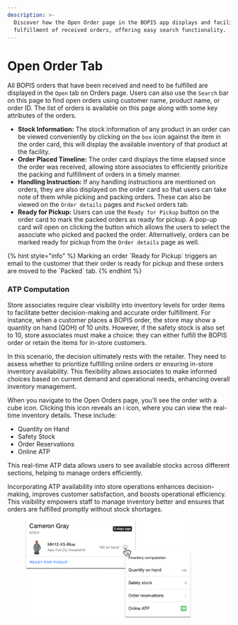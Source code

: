 ```yaml
---
description: >-
  Discover how the Open Order page in the BOPIS app displays and facilitates the
  fulfillment of received orders, offering easy search functionality.
---
```


# Open Order Tab

All BOPIS orders that have been received and need to be fulfilled are displayed in the `Open` tab on Orders page. Users can also use the `Search` bar on this page to find open orders using customer name, product name, or order ID. The list of orders is available on this page along with some key attributes of the orders.

* **Stock Information:** The stock information of any product in an order can be viewed conveniently by clicking on the `box` icon against the item in the order card, this will display the available inventory of that product at the facility.
* **Order Placed Timeline:** The order card displays the time elapsed since the order was received, allowing store associates to efficiently prioritize the packing and fulfillment of orders in a timely manner.
* **Handling Instruction:** If any handling instructions are mentioned on orders, they are also displayed on the order card so that users can take note of them while picking and packing orders. These can also be viewed on the `Order details` pages and `Packed` orders tab.
* **Ready for Pickup:** Users can use the `Ready for Pickup` button on the order card to mark the packed orders as ready for pickup. A pop-up card will open on clicking the button which allows the users to select the associate who picked and packed the order. Alternatively, orders can be marked ready for pickup from the `Order details` page as well.

{% hint style="info" %}
Marking an order \`Ready for Pickup\` triggers an email to the customer that their order is ready for pickup and these orders are moved to the \`Packed\` tab.
{% endhint %}

### ATP Computation

Store associates require clear visibility into inventory levels for order items to facilitate better decision-making and accurate order fulfillment. For instance, when a customer places a BOPIS order, the store may show a quantity on hand (QOH) of 10 units. However, if the safety stock is also set to 10, store associates must make a choice: they can either fulfill the BOPIS order or retain the items for in-store customers.

In this scenario, the decision ultimately rests with the retailer. They need to assess whether to prioritize fulfilling online orders or ensuring in-store inventory availability. This flexibility allows associates to make informed choices based on current demand and operational needs, enhancing overall inventory management.

When you navigate to the Open Orders page, you’ll see the order with a cube icon. Clicking this icon reveals an i icon, where you can view the real-time inventory details. These include:

* Quantity on Hand
* Safety Stock
* Order Reservations
* Online ATP

This real-time ATP data allows users to see available stocks across different sections, helping to manage orders efficiently.

Incorporating ATP availability into store operations enhances decision-making, improves customer satisfaction, and boosts operational efficiency. This visibility empowers staff to manage inventory better and ensures that orders are fulfilled promptly without stock shortages.

<figure><img src="../../.gitbook/assets/view atp.png" alt="" width="375"><figcaption></figcaption></figure>
